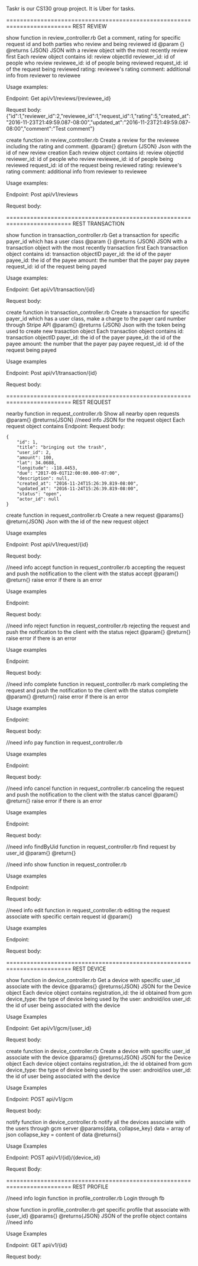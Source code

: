 Taskr is our CS130 group project.  It is Uber for tasks.

=========================================================================
REST REVIEW

show function in review_controller.rb
Get a comment, rating for specific request id and both parties who review and being reviewed id
@param {} 
@returns {JSON}
JSON with a review object with the most recently review first
Each review object contains
id: review objectId
reviewer_id: id of people who review
reviewee_id: id of people being reviewed
request_id: id of the request being reviewed
rating: reviewee's rating
comment: additional info from reviewer to reviewee

Usage examples:

Endpoint: Get api/v1/reviews/{reviewee_id}

Request body: {"id":1,"reviewer_id":2,"reviewee_id":1,"request_id":1,"rating":5,"created_at":"2016-11-23T21:49:59.087-08:00","updated_at":"2016-11-23T21:49:59.087-08:00","comment":"Test comment"}


create function in review_controller.rb
Create a review for the reviewee including the rating and comment.
@param{}
@return {JSON}
Json with the id of new review creation
Each review object contains
id: review objectId
reviewer_id: id of people who review
reviewee_id: id of people being reviewed
request_id: id of the request being reviewed
rating: reviewee's rating
comment: additional info from reviewer to reviewee

Usage examples:

Endpoint: Post api/v1/reviews

Request body: 

=========================================================================
REST TRANSACTION

show function in transaction_controller.rb
Get a transaction for specific payer_id which has a user class
@param {}
@returns {JSON}
JSON with a transaction object with the most recently transaction first
Each transaction object contains
id: transaction objectID
payer_id: the id of the payer
payee_id: the id of the payee
amount: the number that the payer pay payee
request_id: id of the request being payed

Usage examples:

Endpoint: Get api/v1/transaction/{id}

Request body: 


create function in transaction_controller.rb
Create a transaction for specific payer_id which has a user class, make a charge to the payer card number through Stripe API
@param{}
@returns {JSON}
Json with the token being used to create new trasaction object
Each transaction object contains
id: transaction objectID
payer_id: the id of the payer
payee_id: the id of the payee
amount: the number that the payer pay payee
request_id: id of the request being payed

Usage examples

Endpoint: Post api/v1/transaction/{id}

Request body:

=========================================================================
REST REQUEST

nearby function in request_controller.rb
Show all nearby open requests
@param{}
@returns{JSON}
//need info
JSON for the request object
Each request object contains
Endpoint: 
Request body:
```
{
	"id": 1,
	"title": "bringing out the trash",
	"user_id": 2,
	"amount": 100,
	"lat": 34.0688,
	"longitude": -118.4453,
	"due": "2017-09-01T12:00:00.000-07:00",
	"description": null,
	"created_at": "2016-11-24T15:26:39.819-08:00",
	"updated_at": "2016-11-24T15:26:39.819-08:00",
	"status": "open",
	"actor_id": null
}
```

create function in request_controller.rb
Create a new request
@params{}
@return{JSON}
Json with the id of the new request object

Usage examples

Endpoint: Post api/v1/request/{id}

Request body:

//need info
accept function in request_controller.rb
accepting the request and push the notification to the client with the status accept
@param{}
@return{}
raise error if there is an error

Usage examples

Endpoint: 

Request body:


//need info
reject function in request_controller.rb
rejecting the request and push the notification to the client with the status reject
@param{}
@return{}
raise error if there is an error

Usage examples

Endpoint: 

Request body:

//need info
complete function in request_controller.rb
mark completing the request and push the notification to the client with the status complete
@param{}
@return{}
raise error if there is an error

Usage examples

Endpoint: 

Request body:

//need info
pay function in request_controller.rb

Usage examples

Endpoint: 

Request body:


//need info
cancel function in request_controller.rb
canceling the request and push the notification to the client with the status cancel
@param{}
@return{}
raise error if there is an error

Usage examples

Endpoint: 

Request body:

//need info
findByUid function in request_controller.rb
find request by user_id
@param{}
@return{}

//need info
show function in request_controller.rb

Usage examples

Endpoint: 

Request body:


//need info
edit function in request_controller.rb
editing the request associate with specific certain request id
@param{}

Usage examples

Endpoint: 

Request body:


=========================================================================
REST DEVICE

show function in device_controller.rb
Get a device with specific user_id associate with the device
@params{}
@returns{JSON}
JSON for the Device object
Each device object contains
registration_id: the id obtained from gcm
device_type: the type of device being used by the user: android/ios
user_id: the id of user being associated with the device

Usage Examples

Endpoint: Get api/v1/gcm/{user_id}

Request body:


create function in device_controller.rb
Create a device with specific user_id associate with the device
@params{}
@returns{JSON}
JSON for the Device object
Each device object contains
registration_id: the id obtained from gcm
device_type: the type of device being used by the user: android/ios
user_id: the id of user being associated with the device

Usage Examples

Endpoint: POST api/v1/gcm

Request body:

notify function in device_controller.rb
notify all the devices associate with the users through gcm server
@params{data, collapse_key}
data = array of json
collapse_key = content of data
@returns{}

Usage Examples

Endpoint: POST api/v1/{id}/{device_id}

Request Body:

=========================================================================
REST PROFILE

//need info
login function in profile_controller.rb
Login through fb


show function in profile_controller.rb
get specific profile that associate with {user_id}
@params{}
@returns{JSON}
JSON of the profile object contains
//need info

Usage Examples

Endpoint: GET api/v1/{id}

Request body:








